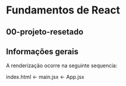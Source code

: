 # Fundamentos de React

## 00-projeto-resetado 

## Informações gerais

A renderização ocorre na seguinte sequencia:

index.html <- main.jsx <- App.jsx 
